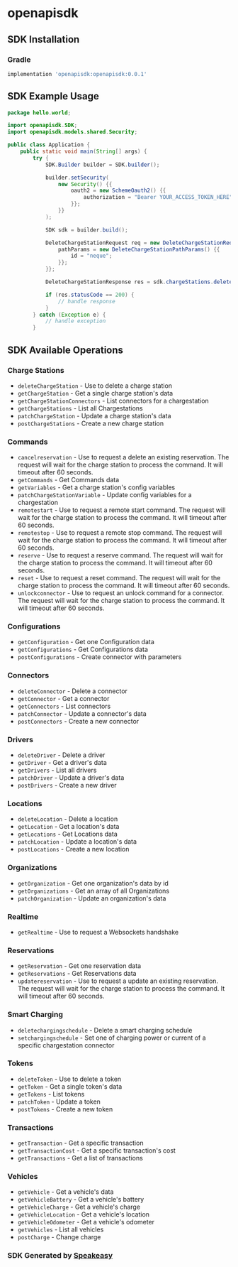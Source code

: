 # openapisdk

<!-- Start SDK Installation -->
## SDK Installation

### Gradle

```groovy
implementation 'openapisdk:openapisdk:0.0.1'
```
<!-- End SDK Installation -->

## SDK Example Usage
<!-- Start SDK Example Usage -->
```java
package hello.world;

import openapisdk.SDK;
import openapisdk.models.shared.Security;

public class Application {
    public static void main(String[] args) {
        try {
            SDK.Builder builder = SDK.builder();

            builder.setSecurity(
                new Security() {{
                    oauth2 = new SchemeOauth2() {{
                        authorization = "Bearer YOUR_ACCESS_TOKEN_HERE";
                    }};
                }}
            );

            SDK sdk = builder.build();

            DeleteChargeStationRequest req = new DeleteChargeStationRequest() {{
                pathParams = new DeleteChargeStationPathParams() {{
                    id = "neque";
                }};
            }};

            DeleteChargeStationResponse res = sdk.chargeStations.deleteChargeStation(req);

            if (res.statusCode == 200) {
                // handle response
            }
        } catch (Exception e) {
            // handle exception
        }
```
<!-- End SDK Example Usage -->

<!-- Start SDK Available Operations -->
## SDK Available Operations

### Charge Stations

* `deleteChargeStation` - Use to delete a charge station
* `getChargeStation` - Get a single charge station's data
* `getChargeStationConnectors` - List connectors for a chargestation
* `getChargeStations` - List all Chargestations
* `patchChargeStation` - Update a charge station's data
* `postChargeStations` - Create a new charge station

### Commands

* `cancelreservation` - Use to request a delete an existing reservation. The request will wait for the charge station to process the command. It will timeout after 60 seconds.
* `getCommands` - Get Commands data
* `getVariables` - Get a charge station's config variables
* `patchChargeStationVariable` - Update config variables for a chargestation
* `remotestart` - Use to request a remote start command. The request will wait for the charge station to process the command. It will timeout after 60 seconds.
* `remotestop` - Use to request a remote stop command. The request will wait for the charge station to process the command. It will timeout after 60 seconds.
* `reserve` - Use to request a reserve command. The request will wait for the charge station to process the command. It will timeout after 60 seconds.
* `reset` - Use to request a reset command. The request will wait for the charge station to process the command. It will timeout after 60 seconds.
* `unlockconnector` - Use to request an unlock command for a connector. The request will wait for the charge station to process the command. It will timeout after 60 seconds.

### Configurations

* `getConfiguration` - Get one Configuration data
* `getConfigurations` - Get Configurations data
* `postConfigurations` - Create connector with parameters

### Connectors

* `deleteConnector` - Delete a connector
* `getConnector` - Get a connector
* `getConnectors` - List connectors
* `patchConnector` - Update a connector's data
* `postConnectors` - Create a new connector

### Drivers

* `deleteDriver` - Delete a driver
* `getDriver` - Get a driver's data
* `getDrivers` - List all drivers
* `patchDriver` - Update a driver's data
* `postDrivers` - Create a new driver

### Locations

* `deleteLocation` - Delete a location
* `getLocation` - Get a location's data
* `getLocations` - Get Locations data
* `patchLocation` - Update a location's data
* `postLocations` - Create a new location

### Organizations

* `getOrganization` - Get one organization's data by id
* `getOrganizations` - Get an array of all Organizations
* `patchOrganization` - Update an organization's data

### Realtime

* `getRealtime` - Use to request a Websockets handshake

### Reservations

* `getReservation` - Get one reservation data
* `getReservations` - Get Reservations data
* `updatereservation` - Use to request a update an existing reservation. The request will wait for the charge station to process the command. It will timeout after 60 seconds.

### Smart Charging

* `deletechargingschedule` - Delete a smart charging schedule
* `setchargingschedule` - Set one of charging power or current of a specific chargestation connector

### Tokens

* `deleteToken` - Use to delete a token
* `getToken` - Get a single token's data
* `getTokens` - List tokens
* `patchToken` - Update a token
* `postTokens` - Create a new token

### Transactions

* `getTransaction` - Get a specific transaction
* `getTransactionCost` - Get a specific transaction's cost
* `getTransactions` - Get a list of transactions

### Vehicles

* `getVehicle` - Get a vehicle's data
* `getVehicleBattery` - Get a vehicle's battery
* `getVehicleCharge` - Get a vehicle's charge
* `getVehicleLocation` - Get a vehicle's location
* `getVehicleOdometer` - Get a vehicle's odometer
* `getVehicles` - List all vehicles
* `postCharge` - Change charge

<!-- End SDK Available Operations -->

### SDK Generated by [Speakeasy](https://docs.speakeasyapi.dev/docs/using-speakeasy/client-sdks)
